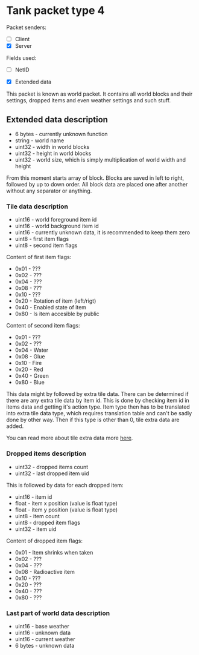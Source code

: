 # Tank packet type 4

Packet senders:
- [ ] Client
- [x] Server

Fields used:
- [ ] NetID
- [x] Extended data


This packet is known as world packet. It contains all world blocks and their settings, dropped items and even weather settings and such stuff.

## Extended data description

- 6 bytes - currently unknown function
- string - world name
- uint32 - width in world blocks
- uint32 - height in world blocks
- uint32 - world size, which is simply multiplication of world width and height

From this moment starts array of block. Blocks are saved in left to right, followed by up to down order. All block data are placed one after another without any separator or anything.

### Tile data description

- uint16 - world foreground item id
- uint16 - world background item id
- uint16 - currently unknown data, it is recommended to keep them zero
- uint8 - first item flags
- uint8 - second item flags

Content of first item flags:
- 0x01 - ???
- 0x02 - ???
- 0x04 - ???
- 0x08 - ???
- 0x10 - ???
- 0x20 - Rotation of item (left/rigt)
- 0x40 - Enabled state of item
- 0x80 - Is item accesible by public

Content of second item flags:
- 0x01 - ???
- 0x02 - ???
- 0x04 - Water
- 0x08 - Glue
- 0x10 - Fire
- 0x20 - Red
- 0x40 - Green
- 0x80 - Blue

This data might by followed by extra tile data. There can be determined if there are any extra tile data by item id. This is done by checking item id in items data and getting it's action type. Item type then has to be translated into extra tile data type, which requires translation table and can't be sadly done by other way. Then if this type is other than 0, tile extra data are added.

You can read more about tile extra data more [here](extra_tile_data/README.md).

### Dropped items description

- uint32 - dropped items count
- uint32 - last dropped item uid

This is followed by data for each dropped item:

- uint16 - item id
- float - item x position (value is float type)
- float - item y position (value is float type)
- uint8 - item count
- uint8 - dropped item flags
- uint32 - item uid

Content of dropped item flags:
- 0x01 - Item shrinks when taken
- 0x02 - ???
- 0x04 - ???
- 0x08 - Radioactive item
- 0x10 - ???
- 0x20 - ???
- 0x40 - ???
- 0x80 - ???

### Last part of world data description

- uint16 - base weather
- uint16 - unknown data
- uint16 - current weather
- 6 bytes - unknown data
